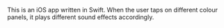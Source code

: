 This is an iOS app written in Swift. When the user taps on different colour panels, it plays different sound effects accordingly. 
